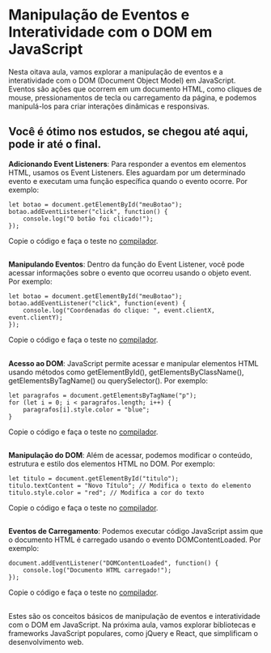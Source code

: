## <h1>Manipulação de Eventos e Interatividade com o DOM em JavaScript</h1>

Nesta oitava aula, vamos explorar a manipulação de eventos e a interatividade com o DOM (Document Object Model) em JavaScript. 
Eventos são ações que ocorrem em um documento HTML, como cliques de mouse, pressionamentos de tecla ou carregamento da página, e podemos manipulá-los para criar interações dinâmicas e responsivas.

## Você é ótimo nos estudos, se chegou até aqui, pode ir até o final.


**Adicionando Event Listeners**: Para responder a eventos em elementos HTML, usamos os Event Listeners. Eles aguardam por um determinado evento e executam uma função específica quando o evento ocorre. Por exemplo:
```
let botao = document.getElementById("meuBotao");
botao.addEventListener("click", function() {
    console.log("O botão foi clicado!");
});

```
Copie o código e faça o teste no [compilador](https://onecompiler.com/javascript).

##  



**Manipulando Eventos**: Dentro da função do Event Listener, você pode acessar informações sobre o evento que ocorreu usando o objeto event. Por exemplo:
```
let botao = document.getElementById("meuBotao");
botao.addEventListener("click", function(event) {
    console.log("Coordenadas do clique: ", event.clientX, event.clientY);
});

```
Copie o código e faça o teste no [compilador](https://onecompiler.com/javascript).

##  


**Acesso ao DOM**: JavaScript permite acessar e manipular elementos HTML usando métodos como getElementById(), getElementsByClassName(), getElementsByTagName() ou querySelector(). Por exemplo:
```
let paragrafos = document.getElementsByTagName("p");
for (let i = 0; i < paragrafos.length; i++) {
    paragrafos[i].style.color = "blue";
}
```
Copie o código e faça o teste no [compilador](https://onecompiler.com/javascript).

##  


**Manipulação do DOM**: Além de acessar, podemos modificar o conteúdo, estrutura e estilo dos elementos HTML no DOM. Por exemplo:
```
let titulo = document.getElementById("titulo");
titulo.textContent = "Novo Título"; // Modifica o texto do elemento
titulo.style.color = "red"; // Modifica a cor do texto

```
Copie o código e faça o teste no [compilador](https://onecompiler.com/javascript).

##  


**Eventos de Carregamento**: Podemos executar código JavaScript assim que o documento HTML é carregado usando o evento DOMContentLoaded. Por exemplo:
```
document.addEventListener("DOMContentLoaded", function() {
    console.log("Documento HTML carregado!");
});
```
Copie o código e faça o teste no [compilador](https://onecompiler.com/javascript).

##  


Estes são os conceitos básicos de manipulação de eventos e interatividade com o DOM em JavaScript. Na próxima aula, vamos explorar bibliotecas e frameworks JavaScript populares, como jQuery e React, que simplificam o desenvolvimento web.
